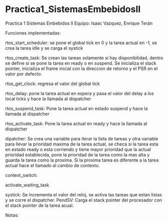 # Practica1_SistemasEmbebidosII
Practica 1 Sistemas Embebidos II  Equipo: Isaac Vazquez, Enrique Terán 


Funciones implementadas:

rtos_start_scheduler:
se pone el global tick en 0 y la tarea actual en -1, se crea la tarea idle y se carga el systick

rtos_create_task:
Se crean las tareas solamente si hay disponibilidad, dentro se define si se pone la tarea en ready o en suspend.
Se inicializa el stack pointer, inicializa el frame inicial con la direccion de retorno y el PSR en el valor por defecto.

rtos_get_clock:
 regresa el valor del global tick
 
rtos_delay:
pone la tarea actual en espera y pasa el valor del delay a los local ticks y hace la llamada al dispatcher

rtos_suspend_task:
Pone la tarea actual en estado suspend y hace la llamada al dispatcher

rtos_activate_task:
Pone la tarea actual en ready y hace la llamada al dispatcher

dipatcher:
Se crea una variable para iterar la lista de tareas y otra variable para llevar la prioridad maxima de la tarea actual, se checa si la tarea esta en estado ready o esta corriendo  y tiene mayor prioridad que la actual prioridad establecida, pone la prioridad de la tarea como la mas alta y guarda la tarea como la proxima. Si la proxima tarea es diferente  a la tarea actual hace el llamado al cambio de contexto.



context_switch:

activate_waiting_task

systick:
Se incrementa el valor del reloj, se activa las tareas que estan listas y se corre el dispatcher.
PendSV:
Carga el stack pointer del procesador con el stack pointer de la tarea acual.

Notas:
